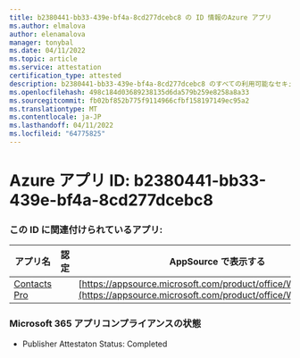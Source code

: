 ```yaml
---
title: b2380441-bb33-439e-bf4a-8cd277dcebc8 の ID 情報のAzure アプリ
ms.author: elmalova
author: elenamalova
manager: tonybal
ms.date: 04/11/2022
ms.topic: article
ms.service: attestation
certification_type: attested
description: b2380441-bb33-439e-bf4a-8cd277dcebc8 のすべての利用可能なセキュリティとコンプライアンス情報。
ms.openlocfilehash: 498c184d03689238135d6da579b259e8258a8a33
ms.sourcegitcommit: fb02bf852b775f9114966cfbf158197149ec95a2
ms.translationtype: MT
ms.contentlocale: ja-JP
ms.lasthandoff: 04/11/2022
ms.locfileid: "64775825"
---
```

# <a name="azure-app-id-b2380441-bb33-439e-bf4a-8cd277dcebc8"></a>Azure アプリ ID: b2380441-bb33-439e-bf4a-8cd277dcebc8


### <a name="apps-associated-with-this-id"></a>この ID に関連付けられているアプリ:
| **アプリ名** | **認定** | **AppSource で表示する** |
|--------------|---------------|-----------------------|
| [Contacts Pro](../forward/WA200002804.md) |  | [https://appsource.microsoft.com/product/office/WA200002804](https://appsource.microsoft.com/product/office/WA200002804) |

### <a name="microsoft-365-app-compliance-status"></a>Microsoft 365 アプリコンプライアンスの状態
- Publisher Attestaton Status: Completed
